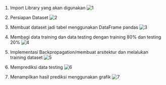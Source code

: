 1.	Import Library yang akan digunakan
    ![1](https://github.com/user-attachments/assets/a57d85f7-759c-4320-9d85-17f0d0be344d)

2.	Persiapan Dataset
    ![2](https://github.com/user-attachments/assets/16932bbd-636d-4f63-bb0a-7409dbcc872e)

3.	Membuat dataset jadi tabel menggunakan DataFrame pandas
    ![3](https://github.com/user-attachments/assets/ef8aa243-159c-4e14-ba53-4603d093b8bc)

4.	Membagi data training dan data testing dengan training 80% dan testing 20%
    ![4](https://github.com/user-attachments/assets/6e9c3c13-9cb8-4ae5-b84b-c4f0e6881628)

5.	Implementasi Backpropagation/membuat arsitektur dan melalukan training dataset
    ![5](https://github.com/user-attachments/assets/f2fbf382-5bb5-4601-8096-a8d0a5f707ca)

6.	Memprediksi data testing
    ![6](https://github.com/user-attachments/assets/ab81f3e4-99ca-4dd9-b872-692bc4b33a62)

7.	Menampilkan hasil prediksi menggunakan grafik
    ![7](https://github.com/user-attachments/assets/53dbedca-ea74-42a6-896a-1ae1b9e12b75)
